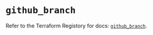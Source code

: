 # `github_branch`

Refer to the Terraform Registory for docs: [`github_branch`](https://registry.terraform.io/providers/integrations/github/5.40.0/docs/resources/branch).
